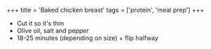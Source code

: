 +++ 
title = 'Baked chicken breast' 
tags = ['protein', 'meal prep'] 
+++

- Cut it so it's thin
- Olive oil, salt and pepper
- 18-25 minutes (depending on size) + flip halfway
